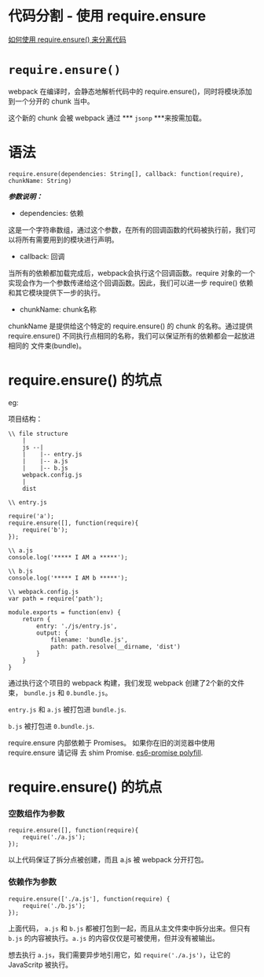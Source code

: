 

代码分割 - 使用 require.ensure
=========

[如何使用 require.ensure() 来分离代码](http://www.css88.com/doc/webpack2/guides/code-splitting-require)

# `require.ensure()`

webpack 在编译时，会静态地解析代码中的 require.ensure()，同时将模块添加到一个分开的 chunk 当中。

这个新的 chunk 会被 webpack 通过 *** `jsonp` ***来按需加载。

# 语法

`require.ensure(dependencies: String[], callback: function(require), chunkName: String)`

***参数说明：***

- dependencies: 依赖

这是一个字符串数组，通过这个参数，在所有的回调函数的代码被执行前，我们可以将所有需要用到的模块进行声明。

- callback: 回调 

当所有的依赖都加载完成后，webpack会执行这个回调函数。require 对象的一个实现会作为一个参数传递给这个回调函数。因此，我们可以进一步 require() 依赖和其它模块提供下一步的执行。

- chunkName: chunk名称 

chunkName 是提供给这个特定的 require.ensure() 的 chunk 的名称。通过提供 require.ensure() 不同执行点相同的名称，我们可以保证所有的依赖都会一起放进相同的 文件束(bundle)。

# require.ensure() 的坑点

eg: 

项目结构：

```
\\ file structure
    |
    js --|
    |    |-- entry.js
    |    |-- a.js
    |    |-- b.js
    webpack.config.js
    |
    dist
```

```
\\ entry.js

require('a');
require.ensure([], function(require){
    require('b');
});

\\ a.js
console.log('***** I AM a *****');

\\ b.js
console.log('***** I AM b *****');
```

```
\\ webpack.config.js
var path = require('path');

module.exports = function(env) {
    return {
        entry: './js/entry.js',
        output: {
            filename: 'bundle.js',
            path: path.resolve(__dirname, 'dist')
        }
    }
}
```

通过执行这个项目的 webpack 构建，我们发现 webpack 创建了2个新的文件束， `bundle.js` 和 `0.bundle.js`。

`entry.js` 和 `a.js` 被打包进 `bundle.js`.

`b.js` 被打包进 `0.bundle.js`.


require.ensure 内部依赖于 Promises。 如果你在旧的浏览器中使用 require.ensure 请记得 去 shim Promise. [es6-promise polyfill](https://github.com/stefanpenner/es6-promise).


# require.ensure() 的坑点


### 空数组作为参数

```
require.ensure([], function(require){
    require('./a.js');
});
```

以上代码保证了拆分点被创建，而且 a.js 被 webpack 分开打包。

### 依赖作为参数

```
require.ensure(['./a.js'], function(require) {
    require('./b.js');
});
```

上面代码， `a.js` 和 `b.js` 都被打包到一起，而且从主文件束中拆分出来。但只有 `b.js` 的内容被执行。`a.js` 的内容仅仅是可被使用，但并没有被输出。

想去执行 `a.js`，我们需要异步地引用它，如 `require('./a.js')`，让它的 JavaScritp 被执行。